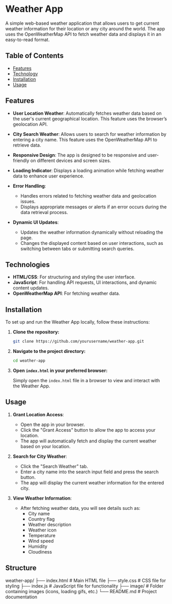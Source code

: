 # Weather App

A simple web-based weather application that allows users to get current weather information for their location or any city around the world. The app uses the OpenWeatherMap API to fetch weather data and displays it in an easy-to-read format.

## Table of Contents

- [Features](#features)
- [Technology](#technolgies)
- [Installation](#installation)
- [Usage](#usage)

## Features

- **User Location Weather**: Automatically fetches weather data based on the user's current geographical location. This feature uses the browser’s geolocation API.
  
- **City Search Weather**: Allows users to search for weather information by entering a city name. This feature uses the OpenWeatherMap API to retrieve data.

- **Responsive Design**: The app is designed to be responsive and user-friendly on different devices and screen sizes.

- **Loading Indicator**: Displays a loading animation while fetching weather data to enhance user experience.

- **Error Handling**:
    - Handles errors related to fetching weather data and geolocation issues.
    - Displays appropriate messages or alerts if an error occurs during the data retrieval process.

- **Dynamic UI Updates**:
    - Updates the weather information dynamically without reloading the page.
    - Changes the displayed content based on user interactions, such as switching between tabs or submitting search queries.


## Technologies

- **HTML/CSS**: For structuring and styling the user interface.
- **JavaScript**: For handling API requests, UI interactions, and dynamic content updates.
- **OpenWeatherMap API**: For fetching weather data.

## Installation

To set up and run the Weather App locally, follow these instructions:

1. **Clone the repository:**

    ```bash
    git clone https://github.com/yourusername/weather-app.git
    ```

2. **Navigate to the project directory:**

    ```bash
    cd weather-app
    ```

3. **Open `index.html` in your preferred browser:**

    Simply open the `index.html` file in a browser to view and interact with the Weather App.

## Usage

1. **Grant Location Access**:
    - Open the app in your browser.
    - Click the "Grant Access" button to allow the app to access your location.
    - The app will automatically fetch and display the current weather based on your location.

2. **Search for City Weather**:
    - Click the "Search Weather" tab.
    - Enter a city name into the search input field and press the search button.
    - The app will display the current weather information for the entered city.

3. **View Weather Information**:
    - After fetching weather data, you will see details such as:
        - City name
        - Country flag
        - Weather description
        - Weather icon
        - Temperature
        - Wind speed
        - Humidity
        - Cloudiness
## Structure
  
  weather-app/
├── index.html          # Main HTML file
├── style.css           # CSS file for styling
├── index.js            # JavaScript file for functionality
├── image/              # Folder containing images (icons, loading gifs, etc.)
└── README.md           # Project documentation




